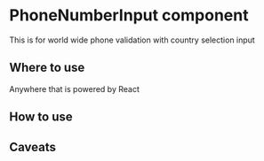 
# PhoneNumberInput component

This is for world wide phone validation with country selection input 

## Where to use

Anywhere that is powered by React

## How to use



## Caveats
